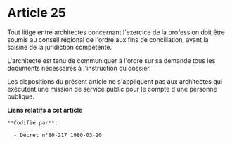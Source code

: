 # Article 25

Tout litige entre architectes concernant l'exercice de la profession doit être soumis au conseil régional de l'ordre aux fins
de conciliation, avant la saisine de la juridiction compétente.

L'architecte est tenu de communiquer à l'ordre sur sa demande tous les documents nécessaires à l'instruction du dossier.

Les dispositions du présent article ne s'appliquent pas aux architectes qui exécutent une mission de service public pour le
compte d'une personne publique.

**Liens relatifs à cet article**

	**Codifié par**:

	  - Décret n°80-217 1980-03-20
